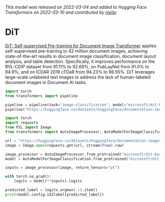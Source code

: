 <!--Copyright 2022 The HuggingFace Team. All rights reserved.

Licensed under the Apache License, Version 2.0 (the "License"); you may not use this file except in compliance with
the License. You may obtain a copy of the License at

http://www.apache.org/licenses/LICENSE-2.0

Unless required by applicable law or agreed to in writing, software distributed under the License is distributed on
an "AS IS" BASIS, WITHOUT WARRANTIES OR CONDITIONS OF ANY KIND, either express or implied. See the License for the
specific language governing permissions and limitations under the License.

⚠️ Note that this file is in Markdown but contain specific syntax for our doc-builder (similar to MDX) that may not be
rendered properly in your Markdown viewer.

-->
*This model was released on 2022-03-04 and added to Hugging Face Transformers on 2022-03-10 and contributed by [nielsr](https://huggingface.co/nielsr).*

# DiT

[DiT: Self-supervised Pre-training for Document Image Transformer](https://huggingface.co/papers/2203.02378) applies self-supervised pre-training to 42 million document images, achieving state-of-the-art results in document image classification, document layout analysis, and table detection. Specifically, it improves performance on the RVL-CDIP dataset from 91.11% to 92.69%, on PubLayNet from 91.0% to 94.9%, and on ICDAR 2019 cTDaR from 94.23% to 96.55%. DiT leverages large-scale unlabeled text images to address the lack of human-labeled document images in Document AI tasks.

<hfoptions id="usage">
<hfoption id="Pipeline">

```py
import torch
from transformers import pipeline

pipeline = pipeline(task="image-classification", model="microsoft/dit-base-finetuned-rvlcdip", dtype="auto")
pipeline("https://huggingface.co/datasets/huggingface/documentation-images/resolve/main/transformers/model_doc/dit-example.jpg")
```

</hfoption>
<hfoption id="AutoModel">

```python
import torch
import requests
from PIL import Image
from transformers import AutoImageProcessor, AutoModelForImageClassification

url = "https://huggingface.co/datasets/huggingface/documentation-images/resolve/main/transformers/model_doc/dit-example.jpg"
image = Image.open(requests.get(url, stream=True).raw)

image_processor = AutoImageProcessor.from_pretrained("microsoft/dit-base-finetuned-rvlcdip")
model = AutoModelForImageClassification.from_pretrained("microsoft/dit-base-finetuned-rvlcdip", dtype="auto")

inputs = image_processor(image, return_tensors="pt")

with torch.no_grad():
    logits = model(**inputs).logits

predicted_label = logits.argmax(-1).item()
print(model.config.id2label[predicted_label])
```

</hfoption>
</hfoptions>